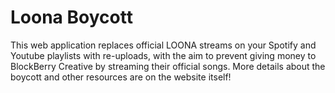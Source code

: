 # Loona Boycott

This web application replaces official LOONA streams on your Spotify and Youtube playlists with re-uploads, with the aim to prevent giving money to BlockBerry Creative by streaming their official songs. More details about the boycott and other resources are on the website itself!
